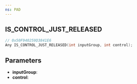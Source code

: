 ```yaml
---
ns: PAD
---
```

## IS_CONTROL_JUST_RELEASED

```c
// 0x50F940259D3841E6
Any IS_CONTROL_JUST_RELEASED(int inputGroup, int control);
```

## Parameters
* **inputGroup**:
* **control**:
